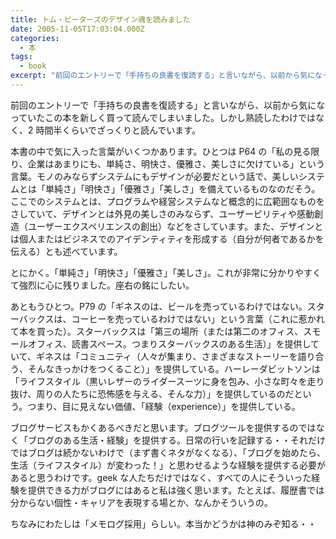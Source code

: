```yaml
---
title: トム・ピーターズのデザイン魂を読みました
date: 2005-11-05T17:03:04.000Z
categories:
  - 本
tags:
  - book
excerpt: "前回のエントリーで「手持ちの良書を復読する」と言いながら、以前から気になっていたこの本を新しく買って読んでしまいました。しかし熟読したわけではなく、2時間半くらいでざっくりと読んでいます。"
---
```


[](http://www.amazon.co.jp/exec/obidos/ASIN/427000083x/ref=nosim/yutakayamaguc-22)前回のエントリーで「手持ちの良書を復読する」と言いながら、以前から気になっていたこの本を新しく買って読んでしまいました。しかし熟読したわけではなく、2 時間半くらいでざっくりと読んでいます。

本書の中で気に入った言葉がいくつかあります。ひとつは P64 の「私の見る限り、企業はあまりにも、単純さ、明快さ、優雅さ、美しさに欠けている」という言葉。モノのみならずシステムにもデザインが必要だという話で、美しいシステムとは「単純さ」「明快さ」「優雅さ」「美しさ」を備えているものなのだそう。ここでのシステムとは、プログラムや経営システムなど概念的に広範囲なものをさしていて、デザインとは外見の美しさのみならず、ユーザービリティや感動創造（ユーザーエクスペリエンスの創出）などをさしています。また、デザインとは個人またはビジネスでのアイデンティティを形成する（自分が何者であるかを伝える）とも述べています。

とにかく。「単純さ」「明快さ」「優雅さ」「美しさ」。これが非常に分かりやすくて強烈に心に残りました。座右の銘にしたい。

あともうひとつ。P79 の「ギネスのは、ビールを売っているわけではない。スターバックスは、コーヒーを売っているわけではない」という言葉（これに惹かれて本を買った）。スターバックスは「第三の場所（または第二のオフィス、スモールオフィス、読書スペース。つまりスターバックスのある生活）」を提供していて、ギネスは「コミュニティ（人々が集まり、さまざまなストーリーを語り合う、そんなきっかけをつくること）」を提供している。ハーレーダビットソンは「ライフスタイル（黒いレザーのライダースーツに身を包み、小さな町々を走り抜け、周りの人たちに恐怖感を与える、そんな力）」を提供しているのだという。つまり、目に見えない価値、「経験（experience）」を提供している。

ブログサービスもかくあるべきだと思います。ブログツールを提供するのではなく「ブログのある生活・経験」を提供する。日常の行いを記録する・・それだけではブログは続かないわけで（まず書くネタがなくなる）、「ブログを始めたら、生活（ライフスタイル）が変わった！」と思わせるような経験を提供する必要があると思うわけです。geek な人たちだけではなく、すべての人にそういった経験を提供できる力がブログにはあると私は強く思います。たとえば、履歴書では分からない個性・キャリアを表現する場とか、なんかそういうの。

ちなみにわたしは「メモログ採用」らしい。本当かどうかは神のみぞ知る・・
